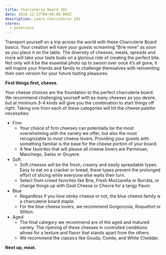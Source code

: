 ```yaml
---
title: Charcuterie Board 101
date: 2018-12-27T04:00:00.000Z
description: Learn Charcuterie 101
stores:
  - petersons
---
```


<post-image src="/CheeseBoard_250x250_17_AFS.jpg" shared max-width="250" alt="Cheese board"></post-image>

Transport yourself on a trip across the world with these Charcuterie Board basics. Your creation will have your guests screaming “Brie mine” as soon as you place it on the table. The diversity of cheeses, meats, spreads and more will take your taste buds on a glorious ride of creating the perfect bite. Not only will it be the essential photo op to swoon over once it’s all gone, it will inspire your friends and family to challenge themselves with reinventing their own version for your future tasting pleasures.

**First things first, cheese.**

<post-image src="/cheese250x250.jpg" shared max-width="250" contain></post-image>

Your cheese choices are the foundation to the perfect charcuterie board. We recommend challenging yourself with as many cheeses as you desire, but at minimum 3-4 kinds will give you the combination to start things off right. Taking one from each of these categories will hit the cheese palette necessities:

- Firm
  - Your choice of firm cheeses can potentially be the most overwhelming with the variety we offer, but also the most recognizable to most cheese lovers. Providing your guests with something familiar is the base for the cheese portion of your board.
  - A few favorites that will please all cheese lovers are Parmesan, Manchego, Swiss or Gruyere.
- Soft
  - Soft cheeses will be the fresh, creamy and easily spreadable types. Easy to eat on a cracker or bread, these types prevent the prolonged effort of slicing while everyone else waits their turn.
  - Select from crowd favorites like Brie, Fresh Mozzarella or Burrata, or change things up with Goat Cheese or Chevre for a tangy flavor.
- Blue
  - Regardless if you love stinky cheese or not, the blue cheese family is a charcuterie board staple.
  - For the blue cheese lovers, we recommend Gorgonzola, Roquefort or Stilton.
- Aged
  - The final category we recommend are of the aged and matured variety. The ripening of these cheeses in controlled conditions allows for a texture and flavor that stands apart from the others.
  - We recommend the classics like Gouda, Comte, and White Cheddar.

**Next up, meat.**

